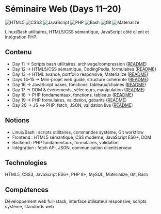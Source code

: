 # Séminaire Web (Days 11–20)

![HTML5](https://img.shields.io/badge/HTML5-E34F26?logo=html5&logoColor=white)
![CSS3](https://img.shields.io/badge/CSS3-1572B6?logo=css3&logoColor=white)
![JavaScript](https://img.shields.io/badge/JavaScript-F7DF1E?logo=javascript&logoColor=black)
![PHP](https://img.shields.io/badge/PHP-777BB4?logo=php&logoColor=white)
![Bash](https://img.shields.io/badge/Bash-4EAA25?logo=gnubash&logoColor=white)
![Git](https://img.shields.io/badge/Git-F05032?logo=git&logoColor=white)
![Materialize](https://img.shields.io/badge/Materialize-EE6E73?logo=materialdesign&logoColor=white)

Linux/Bash utilitaires, HTML5/CSS sémantique, JavaScript côté client et intégration PHP.

## Contenu
- Day 11 → Scripts bash utilitaires, archivage/compression ([README](Day_11/README.md))
- Day 12 → HTML5/CSS sémantique, CodingPedia, formulaires ([README](Day_12/README.md))
- Day 13 → HTML avancé, portfolio responsive, Materialize ([README](Day_13/README.md))
- Days 14–15 → Mini-projet web guidé, structure cohérente ([README](Day_14_15/README.md))
- Day 16 → JavaScript bases, fonctions, tableaux/chaînes ([README](Day_16/README.md))
- Day 17 → DOM & événements, sélecteurs, manipulation ([README](Day_17/README.md))
- Day 18 → PHP fondamentaux, fonctions, tableaux ([README](Day_18/README.md))
- Day 19 → PHP formulaires, validation, gabarits ([README](Day_19/README.md))
- Day 20 → JS ↔ PHP, fetch, JSON, validation live ([README](Day_20/README.md))

## Notions
- Linux/Bash : scripts utilitaires, commandes système, Git workflow
- Frontend : HTML5 sémantique, CSS moderne, JavaScript ES6+, DOM
- Backend : PHP fondamentaux, formulaires, validation
- Intégration : fetch API, JSON, communication client/serveur

## Technologies
HTML5, CSS3, JavaScript ES6+, PHP 8+, MySQL, Materialize, Git, Bash

## Compétences
Développement web full-stack, interface utilisateur responsive, scripts système, standards web